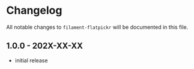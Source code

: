 # Changelog

All notable changes to `filament-flatpickr` will be documented in this file.

## 1.0.0 - 202X-XX-XX

- initial release
